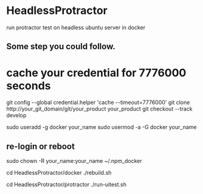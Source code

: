 # HeadlessProtractor
run protractor test on headless ubuntu server in docker

## Some step you could follow.
  # cache your credential for 7776000 seconds
git config --global credential.helper 'cache --timeout=7776000'
git clone http://your_git_domain/git/your_product your_product
git checkout --track develop

sudo useradd -g docker your_name
sudo usermod -a -G docker your_name

## re-login or reboot

sudo chown -R your_name:your_name ~/.npm_docker

cd HeadlessProtractor/docker
./rebuild.sh

cd HeadlessProtractor/protractor
./run-uitest.sh
